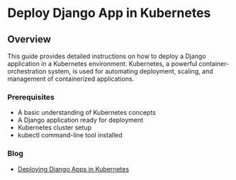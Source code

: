# Deploy Django App in Kubernetes

## Overview
This guide provides detailed instructions on how to deploy a Django application in a Kubernetes environment. Kubernetes, a powerful container-orchestration system, is used for automating deployment, scaling, and management of containerized applications.

### Prerequisites
- A basic understanding of Kubernetes concepts
- A Django application ready for deployment
- Kubernetes cluster setup
- kubectl command-line tool installed

### Blog
- [Deploying Django Apps in Kubernetes](https://blog.jetbrains.com/pycharm/2024/03/deploying-django-apps-in-kubernetes/)
